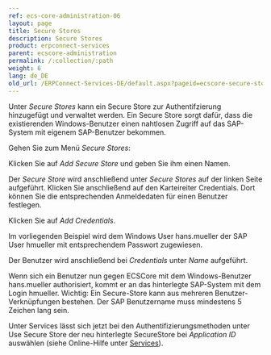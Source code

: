 ```yaml
---
ref: ecs-core-administration-06
layout: page
title: Secure Stores
description: Secure Stores
product: erpconnect-services
parent: ecscore-administration
permalink: /:collection/:path
weight: 6
lang: de_DE
old_url: /ERPConnect-Services-DE/default.aspx?pageid=ecscore-secure-store
---
```


Unter *Secure Stores* kann ein Secure Store zur Authentifzierung hinzugefügt und verwaltet werden. 
Ein Secure Store sorgt dafür, dass die existierenden Windows-Benutzer einen nahtlosen Zugriff auf das SAP-System mit eigenem SAP-Benutzer bekommen.


Gehen Sie zum Menü *Secure Stores*:


Klicken Sie auf *Add Secure Store* und geben Sie ihm einen Namen.


Der *Secure Store* wird anschließend unter *Secure Stores* auf der linken Seite aufgeführt. Klicken Sie anschließend auf den Karteireiter Credentials. Dort können Sie die entsprechenden Anmeldedaten für einen Benutzer festlegen.


Klicken Sie auf *Add Credentials*.

Im vorliegenden Beispiel wird dem Windows User hans.mueller der SAP User hmueller mit entsprechendem Passwort zugewiesen.


Der Benutzer wird anschließend bei *Credentials* unter *Name* aufgeführt. 


Wenn sich ein Benutzer nun gegen ECSCore mit dem Windows-Benutzer hans.mueller authorisiert, kommt er an das hinterlegte SAP-System mit dem Login hmueller.
Wichtig: Ein Secure-Store kann aus mehreren Benutzer-Verknüpfungen bestehen. Der SAP Benutzername muss mindestens 5 Zeichen lang sein.


Unter Services lässt sich jetzt bei den Authentifizierungsmethoden unter Use Secure Store der neu hinterlegte SecureStore bei *Application ID* auswählen (siehe Online-Hilfe unter [Services](./ecscore-service-applikation)).

